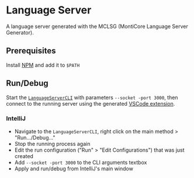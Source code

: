 <!-- (c) https://github.com/MontiCore/monticore -->
# Language Server

A language server generated with the MCLSG (MontiCore Language Server Generator).

## Prerequisites

Install [NPM](https://www.npmjs.com/) and add it to `$PATH`

## Run/Debug

Start the [`LanguageServerCLI`](src/main/java/de/monticore/lang/sysml4verification/_lsp/LanguageServerCLI.java) with
parameters `--socket -port 3000`, then connect to the running server using the generated
[VSCode extension](../vscode-plugin/README).

### IntelliJ

* Navigate to the `LanguageServerCLI`, right click on the main method > "Run.../Debug..."
* Stop the running process again
* Edit the run configuration ("Run" > "Edit Configurations") that was just created
* Add `--socket -port 3000` to the CLI arguments textbox
* Apply and run/debug from IntelliJ's main window
